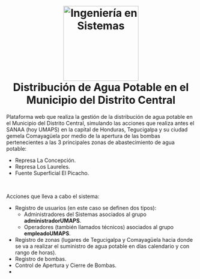 <!-- Inicio de Encabezado -->
<h1 align="center">
  <br>
  <a href="https://github.com/KenetOrellana/Distribucion-de-Agua-Potable-MDC"><img src="https://github.com/KenetOrellana/Distribucion-de-Agua-Potable-MDC/assets/86451633/5aa3f357-8684-4899-aece-2f6f868fa6bf" alt="Ingeniería en Sistemas" title="Ingeniería en Sistemas" width="200" height="auto"></a>
  <br>
    Distribución de Agua Potable en el Municipio del Distrito Central
  <br>

</h1>
<!-- Fin de Encabezado -->
<p>Plataforma web que realiza la gestión de la distribución de agua potable en el Municipio del Distrito Central, simulando las acciones que realiza antes el SANAA (hoy UMAPS) en la capital de Honduras, Tegucigalpa y su ciudad gemela Comayagüela por medio de la apertura de las bombas pertenecientes a las 3 principales zonas de abastecimiento de agua potable:</p>

* Represa La Concepción.
* Represa Los Laureles.
* Fuente Superficial El Picacho.
<br>
<p>Acciones que lleva a cabo el sistema:</p>

* Registro de usuarios (en este caso se definen dos tipos):
  - Administradores del Sistemas asociados al grupo <b>administradorUMAPS</b>.
  - Operadores (también llamados técnicos) asociados al grupo <b>empleadoUMAPS</b>.
* Registro de zonas (lugares de Tegucigalpa y Comayagüela hacia donde se va a realizar el suministro de agua potable en días calendario y con rango de horas).
* Registro de bombas.
* Control de Apertura y Cierre de Bombas.
* 
<br>
<p align="center">
  <picture>
    <img alt="" height="auto" width="auto" src="" title="">
  </picture>
</p>
<br>
<p align="center">
  <picture>
    <img alt="" height="auto" width="auto" src="0" title="">
  </picture>
</p>
<br>

